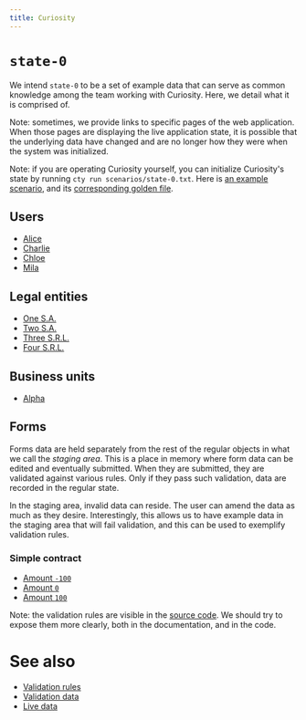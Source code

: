 ```yaml
---
title: Curiosity
---
```


# `state-0`

We intend `state-0` to be a set of example data that can serve as common
knowledge among the team working with Curiosity. Here, we detail what it is
comprised of.

Note: sometimes, we provide links to specific pages of the web application.
When those pages are displaying the live application state, it is possible that
the underlying data have changed and are no longer how they were when the
system was initialized.

Note: if you are operating Curiosity yourself, you can initialize Curiosity's
state by running `cty run scenarios/state-0.txt`. Here is [an example
scenario](https://github.com/hypered/curiosity/blob/main/scenarios/user-signup.txt),
and its [corresponding golden
file](https://github.com/hypered/curiosity/blob/main/scenarios/user-signup.golden).

## Users

- [Alice](/alice)
- [Charlie](/charlie)
- [Chloe](/chloe)
- [Mila](/mila)

## Legal entities

- [One S.A.](/entity/one)
- [Two S.A.](/entity/two)
- [Three S.R.L.](/entity/three)
- [Four S.R.L.](/entity/four)

## Business units

- [Alpha](/alpha)

## Forms

Forms data are held separately from the rest of the regular objects in what we
call the _staging area_. This is a place in memory where form data can be
edited and eventually submitted. When they are submitted, they are validated
against various rules. Only if they pass such validation, data are recorded in
the regular state.

In the staging area, invalid data can reside. The user can amend the data as
much as they desire. Interestingly, this allows us to have example data in the
staging area that will fail validation, and this can be used to exemplify
validation rules.

### Simple contract

- [Amount `-100`](/forms/edit/simple-contract/confirm-simple-contract/TBPJLIUG)
- [Amount `0`](/forms/edit/simple-contract/confirm-simple-contract/HNONWPTG)
- [Amount `100`](/forms/edit/simple-contract/confirm-simple-contract/RZEMQMNF)

Note: the validation rules are visible in the [source
code](/haddock/src/Curiosity.Data.SimpleContract.html#validateCreateSimpleContract).
We should try to expose them more clearly, both in the documentation, and in
the code.

# See also

- [Validation rules](/documentation/validation)
- [Validation data](/documentation/validation-data)
- [Live data](/documentation/live-data)
